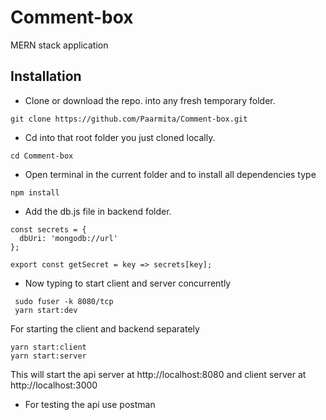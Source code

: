 # Comment-box
MERN stack application

## Installation
* Clone or download the repo. into any fresh temporary folder.
```
git clone https://github.com/Paarmita/Comment-box.git
```
* Cd into that root folder you just cloned locally.
```
cd Comment-box
```
* Open terminal in the current folder and to install all dependencies type
```
npm install
```
* Add the db.js file in backend folder.
```
const secrets = {
  dbUri: 'mongodb://url'
};

export const getSecret = key => secrets[key];
```
* Now typing to start client and server concurrently
```
 sudo fuser -k 8080/tcp 
 yarn start:dev
 ```
 For starting the client and backend separately 
 ```
 yarn start:client
 yarn start:server
 ```
 This will start the api server at http://localhost:8080  and client server at http://localhost:3000 
 * For testing the api use postman
 
